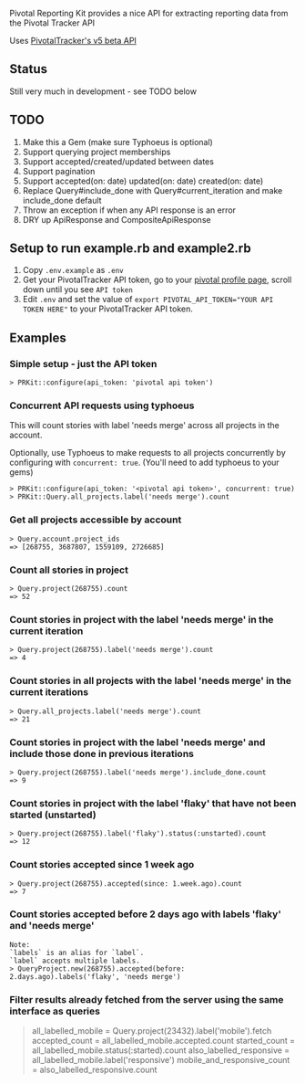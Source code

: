Pivotal Reporting Kit provides a nice API for extracting reporting data from the Pivotal Tracker API

Uses [PivotalTracker's v5 beta API](https://www.pivotaltracker.com/help/api/rest/v5)

## Status
Still very much in development - see TODO below

## TODO 
1. Make this a Gem (make sure Typhoeus is optional)
1. Support querying project memberships
1. Support accepted/created/updated between dates
3. Support pagination
1. Support accepted(on: date) updated(on: date) created(on: date)
1. Replace Query#include_done with Query#current_iteration and make include_done default
1. Throw an exception if when any API response is an error
1. DRY up ApiResponse and CompositeApiResponse

## Setup to run example.rb and example2.rb
1. Copy `.env.example` as `.env`
1. Get your PivotalTracker API token, go to your [pivotal profile page](https://www.pivotaltracker.com/profile), scroll down until you see `API token`
1. Edit `.env` and set the value of `export PIVOTAL_API_TOKEN="YOUR API TOKEN HERE"` to your PivotalTracker API token.

## Examples

### Simple setup - just the API token

	> PRKit::configure(api_token: 'pivotal api token')

### Concurrent API requests using typhoeus

This will count stories with label 'needs merge' across all projects in the account.

Optionally, use Typhoeus to make requests to all projects concurrently by configuring with `concurrent: true`. (You'll need to add typhoeus to your gems)

	> PRKit::configure(api_token: '<pivotal api token>', concurrent: true)
	> PRKit::Query.all_projects.label('needs merge').count

### Get all projects accessible by account

	> Query.account.project_ids
	=> [268755, 3687807, 1559109, 2726685]

### Count all stories in project

	> Query.project(268755).count
	=> 52
	
### Count stories in project with the label 'needs merge' in the current iteration

	> Query.project(268755).label('needs merge').count
	=> 4
	
### Count stories in all projects with the label 'needs merge' in the current iterations

	> Query.all_projects.label('needs merge').count
	=> 21
	
### Count stories in project with the label 'needs merge' and include those done in previous iterations

	> Query.project(268755).label('needs merge').include_done.count
	=> 9
	
### Count stories in project with the label 'flaky' that have not been started (unstarted)

	> Query.project(268755).label('flaky').status(:unstarted).count
	=> 12

### Count stories accepted since 1 week ago

	> Query.project(268755).accepted(since: 1.week.ago).count
	=> 7
	
### Count stories accepted before 2 days ago with labels 'flaky' and 'needs merge'

	Note:
	`labels` is an alias for `label`.
	`label` accepts multiple labels.
	> QueryProject.new(268755).accepted(before: 2.days.ago).labels('flaky', 'needs merge')

### Filter results already fetched from the server using the same interface as queries

  > all_labelled_mobile = Query.project(23432).label('mobile').fetch
  > accepted_count = all_labelled_mobile.accepted.count
  > started_count = all_labelled_mobile.status(:started).count
  > also_labelled_responsive = all_labelled_mobile.label('responsive')
  > mobile_and_responsive_count = also_labelled_responsive.count

